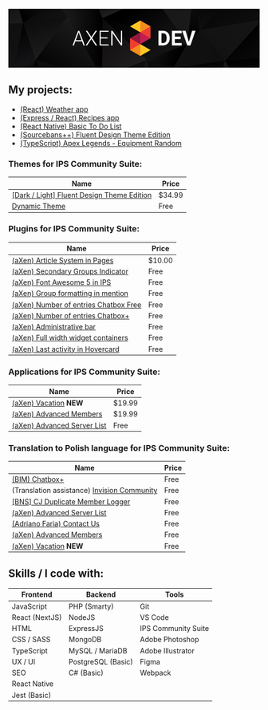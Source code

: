 ![Header aXenDev GitHub](https://raw.githubusercontent.com/aXenDeveloper/aXenDeveloper/master/header-github.png)

## My projects:

- [(React) Weather app](https://github.com/aXenDeveloper/react-weather)
- [(Express / React) Recipes app](https://github.com/aXenDeveloper/express-react-recipes)
- [(React Native) Basic To Do List](https://github.com/aXenDeveloper/react-native-basic-to-do)
- [(Sourcebans++) Fluent Design Theme Edition](https://github.com/aXenDeveloper/sourcebans-web-theme-fluent)
- [(TypeScript) Apex Legends - Equipment Random](https://github.com/aXenDeveloper/ts-apex-legends-equipment-random)

### Themes for IPS Community Suite:

| Name                                                                                                                                | Price  |
| ----------------------------------------------------------------------------------------------------------------------------------- | ------ |
| [[Dark / Light] Fluent Design Theme Edition](https://invisioncommunity.com/files/file/9539-dark-light-fluent-design-theme-edition/) | $34.99 |
| [Dynamic Theme](https://github.com/aXenDeveloper/ips-theme-dynamic)                                                                 | Free   |

### Plugins for IPS Community Suite:

| Name                                                                                                          | Price  |
| ------------------------------------------------------------------------------------------------------------- | ------ |
| [(aXen) Article System in Pages](https://invisioncommunity.com/files/file/9490-axen-article-system-in-pages/) | $10.00 |
| [(aXen) Secondary Groups Indicator](https://github.com/aXenDeveloper/ips-secondary-groups-indicator)          | Free   |
| [(aXen) Font Awesome 5 in IPS](https://github.com/aXenDeveloper/ips-fontawesome5)                             | Free   |
| [(aXen) Group formatting in mention](https://github.com/aXenDeveloper/ips-group-formatting-in-mention)        | Free   |
| [(aXen) Number of entries Chatbox Free](https://github.com/aXenDeveloper/ips-number-of-entries-chatbox)       | Free   |
| [(aXen) Number of entries Chatbox+](https://github.com/aXenDeveloper/ips-number-of-entries-chatbox-plus)      | Free   |
| [(aXen) Administrative bar](https://github.com/aXenDeveloper/ips-administrative-bar)                          | Free   |
| [(aXen) Full width widget containers](https://github.com/aXenDeveloper/ips-full-width-widget-containers)      | Free   |
| [(aXen) Last activity in Hovercard](https://github.com/aXenDeveloper/ips-lact-activity-in-hovercard)          | Free   |

### Applications for IPS Community Suite:

| Name                                                                                            | Price  |
| ----------------------------------------------------------------------------------------------- | ------ |
| [(aXen) Vacation](https://invisioncommunity.com/files/file/9928-axen-vacation/) **NEW**         | $19.99 |
| [(aXen) Advanced Members](https://invisioncommunity.com/files/file/9892-axen-advanced-members/) | $19.99 |
| [(aXen) Advanced Server List](https://github.com/aXenDeveloper/ips-app-advanced-serverlist)     | Free   |

### Translation to Polish language for IPS Community Suite:

| Name                                                                                                                  | Price |
| --------------------------------------------------------------------------------------------------------------------- | ----- |
| [(BIM) Chatbox+](https://github.com/aXenDeveloper/ips-lang-polish-chatbox-plus)                                       | Free  |
| (Translation assistance) [Invision Community](https://forum.invisionize.pl/files/file/701-invision-community-45x-pl/) | Free  |
| [[BNS] CJ Duplicate Member Logger](https://github.com/aXenDeveloper/ips-lang-polish-cj-duplicate-member)              | Free  |
| [(aXen) Advanced Server List](https://github.com/aXenDeveloper/ips-lang-polish-axen-advanced-serverlist)              | Free  |
| [(Adriano Faria) Contact Us](https://github.com/aXenDeveloper/ips-lang-polish-adriano-contact-us)                     | Free  |
| [(aXen) Advanced Members](https://github.com/aXenDeveloper/ips-lang-polish-axen-advanced-members)                     | Free  |
| [(aXen) Vacation](https://github.com/aXenDeveloper/ips-lang-polish-axen-vacation) **NEW**                             | Free  |

## Skills / I code with:

| Frontend       | Backend            | Tools               |
| -------------- | ------------------ | ------------------- |
| JavaScript     | PHP (Smarty)       | Git                 |
| React (NextJS) | NodeJS             | VS Code             |
| HTML           | ExpressJS          | IPS Community Suite |
| CSS / SASS     | MongoDB            | Adobe Photoshop     |
| TypeScript     | MySQL / MariaDB    | Adobe Illustrator   |
| UX / UI        | PostgreSQL (Basic) | Figma               |
| SEO            | C# (Basic)         | Webpack             |
| React Native   |                    |                     |
| Jest (Basic)   |                    |                     |
